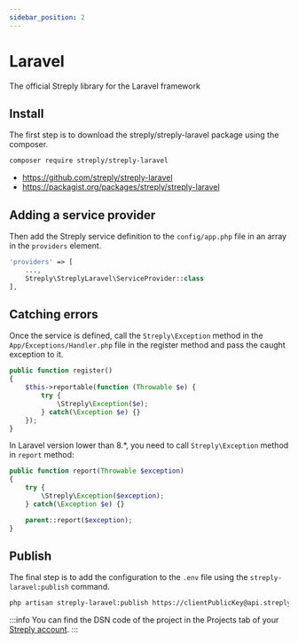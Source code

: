 ```yaml
---
sidebar_position: 2
---
```



# Laravel

The official Streply library for the Laravel framework

## Install

The first step is to download the streply/streply-laravel package using the composer.

```bash
composer require streply/streply-laravel
```

- https://github.com/streply/streply-laravel
- https://packagist.org/packages/streply/streply-laravel

## Adding a service provider

Then add the Streply service definition to the `config/app.php` file in an array in the `providers` element.

```php title="PHP" {3}
'providers' => [
    ...,
    Streply\StreplyLaravel\ServiceProvider::class
],
```

## Catching errors

Once the service is defined, call the `Streply\Exception` method in the `App/Exceptions/Handler.php` file in the register method and pass the caught exception to it.

```php title="PHP" 
public function register()
{
    $this->reportable(function (Throwable $e) {
        try {
            \Streply\Exception($e);
        } catch(\Exception $e) {}
    });
}
```

In Laravel version lower than 8.*, you need to call `Streply\Exception` method in `report` method:

```php title="PHP" 
public function report(Throwable $exception)
{
    try {
        \Streply\Exception($exception);
    } catch(\Exception $e) {}

    parent::report($exception);
}
```

## Publish

The final step is to add the configuration to the `.env` file using the `streply-laravel:publish` command.

```bash
php artisan streply-laravel:publish https://clientPublicKey@api.streply.com/projectId
```

:::info
You can find the DSN code of the project in the Projects tab of your [Streply account](https://app.streply.com/projects).
:::